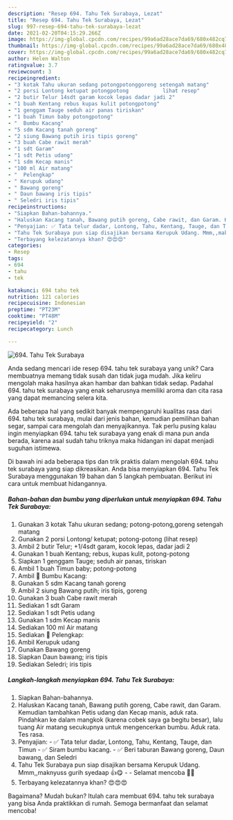 ```yaml
---
description: "Resep 694. Tahu Tek Surabaya, Lezat"
title: "Resep 694. Tahu Tek Surabaya, Lezat"
slug: 997-resep-694-tahu-tek-surabaya-lezat
date: 2021-02-20T04:15:29.266Z
image: https://img-global.cpcdn.com/recipes/99a6ad28ace7da69/680x482cq70/694-tahu-tek-surabaya-foto-resep-utama.jpg
thumbnail: https://img-global.cpcdn.com/recipes/99a6ad28ace7da69/680x482cq70/694-tahu-tek-surabaya-foto-resep-utama.jpg
cover: https://img-global.cpcdn.com/recipes/99a6ad28ace7da69/680x482cq70/694-tahu-tek-surabaya-foto-resep-utama.jpg
author: Helen Walton
ratingvalue: 3.7
reviewcount: 3
recipeingredient:
- "3 kotak Tahu ukuran sedang potongpotonggoreng setengah matang"
- "2 porsi Lontong ketupat potongpotong           lihat resep"
- "2 butir Telur 14sdt garam kocok lepas dadar jadi 2"
- "1 buah Kentang rebus kupas kulit potongpotong"
- "1 genggam Tauge seduh air panas tiriskan"
- "1 buah Timun baby potongpotong"
- "  Bumbu Kacang"
- "5 sdm Kacang tanah goreng"
- "2 siung Bawang putih iris tipis goreng"
- "3 buah Cabe rawit merah"
- "1 sdt Garam"
- "1 sdt Petis udang"
- "1 sdm Kecap manis"
- "100 ml Air matang"
- "  Pelengkap"
- " Kerupuk udang"
- " Bawang goreng"
- " Daun bawang iris tipis"
- " Seledri iris tipis"
recipeinstructions:
- "Siapkan Bahan-bahannya."
- "Haluskan Kacang tanah, Bawang putih goreng, Cabe rawit, dan Garam. Kemudian tambahkan Petis udang dan Kecap manis, aduk rata. Pindahkan ke dalam mangkok (karena cobek saya ga begitu besar), lalu tuang Air matang secukupnya untuk mengencerkan bumbu. Aduk rata. Tes rasa."
- "Penyajian: ✅ Tata telur dadar, Lontong, Tahu, Kentang, Tauge, dan Timun ✅ Siram bumbu kacang.  ✅ Beri taburan Bawang goreng, Daun bawang, dan Seledri"
- "Tahu Tek Surabaya pun siap disajikan bersama Kerupuk Udang. Mmm,,maknyuss gurih syedaap 👍😋  Selamat mencoba 🙏😊"
- "Terbayang kelezatannya khan? 😍😍😍"
categories:
- Resep
tags:
- 694
- tahu
- tek

katakunci: 694 tahu tek 
nutrition: 121 calories
recipecuisine: Indonesian
preptime: "PT23M"
cooktime: "PT48M"
recipeyield: "2"
recipecategory: Lunch

---
```



![694. Tahu Tek Surabaya](https://img-global.cpcdn.com/recipes/99a6ad28ace7da69/680x482cq70/694-tahu-tek-surabaya-foto-resep-utama.jpg)

Anda sedang mencari ide resep 694. tahu tek surabaya yang unik? Cara membuatnya memang tidak susah dan tidak juga mudah. Jika keliru mengolah maka hasilnya akan hambar dan bahkan tidak sedap. Padahal 694. tahu tek surabaya yang enak seharusnya memiliki aroma dan cita rasa yang dapat memancing selera kita.

Ada beberapa hal yang sedikit banyak mempengaruhi kualitas rasa dari 694. tahu tek surabaya, mulai dari jenis bahan, kemudian pemilihan bahan segar, sampai cara mengolah dan menyajikannya. Tak perlu pusing kalau ingin menyiapkan 694. tahu tek surabaya yang enak di mana pun anda berada, karena asal sudah tahu triknya maka hidangan ini dapat menjadi suguhan istimewa.




Di bawah ini ada beberapa tips dan trik praktis dalam mengolah 694. tahu tek surabaya yang siap dikreasikan. Anda bisa menyiapkan 694. Tahu Tek Surabaya menggunakan 19 bahan dan 5 langkah pembuatan. Berikut ini cara untuk membuat hidangannya.

<!--inarticleads1-->

##### Bahan-bahan dan bumbu yang diperlukan untuk menyiapkan 694. Tahu Tek Surabaya:

1. Gunakan 3 kotak Tahu ukuran sedang; potong-potong,goreng setengah matang
1. Gunakan 2 porsi Lontong/ ketupat; potong-potong           (lihat resep)
1. Ambil 2 butir Telur; +1/4sdt garam, kocok lepas, dadar jadi 2
1. Gunakan 1 buah Kentang; rebus, kupas kulit, potong-potong
1. Siapkan 1 genggam Tauge; seduh air panas, tiriskan
1. Ambil 1 buah Timun baby; potong-potong
1. Ambil  📌 Bumbu Kacang:
1. Gunakan 5 sdm Kacang tanah goreng
1. Ambil 2 siung Bawang putih; iris tipis, goreng
1. Gunakan 3 buah Cabe rawit merah
1. Sediakan 1 sdt Garam
1. Sediakan 1 sdt Petis udang
1. Gunakan 1 sdm Kecap manis
1. Sediakan 100 ml Air matang
1. Sediakan  📌 Pelengkap:
1. Ambil  Kerupuk udang
1. Gunakan  Bawang goreng
1. Siapkan  Daun bawang; iris tipis
1. Sediakan  Seledri; iris tipis




<!--inarticleads2-->

##### Langkah-langkah menyiapkan 694. Tahu Tek Surabaya:

1. Siapkan Bahan-bahannya.
1. Haluskan Kacang tanah, Bawang putih goreng, Cabe rawit, dan Garam. Kemudian tambahkan Petis udang dan Kecap manis, aduk rata. Pindahkan ke dalam mangkok (karena cobek saya ga begitu besar), lalu tuang Air matang secukupnya untuk mengencerkan bumbu. Aduk rata. Tes rasa.
1. Penyajian: - ✅ Tata telur dadar, Lontong, Tahu, Kentang, Tauge, dan Timun - ✅ Siram bumbu kacang.  - ✅ Beri taburan Bawang goreng, Daun bawang, dan Seledri
1. Tahu Tek Surabaya pun siap disajikan bersama Kerupuk Udang. Mmm,,maknyuss gurih syedaap 👍😋 -  - Selamat mencoba 🙏😊
1. Terbayang kelezatannya khan? 😍😍😍




Bagaimana? Mudah bukan? Itulah cara membuat 694. tahu tek surabaya yang bisa Anda praktikkan di rumah. Semoga bermanfaat dan selamat mencoba!
